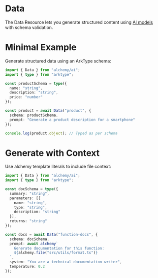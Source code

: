 # Data

The Data Resource lets you generate structured content using [AI models](https://platform.openai.com/docs/api-reference) with schema validation.

# Minimal Example

Generate structured data using an ArkType schema:

```ts
import { Data } from "alchemy/ai";
import { type } from "arktype";

const productSchema = type({
  name: "string",
  description: "string", 
  price: "number"
});

const product = await Data("product", {
  schema: productSchema,
  prompt: "Generate a product description for a smartphone"
});

console.log(product.object); // Typed as per schema
```

# Generate with Context

Use alchemy template literals to include file context:

```ts
import { Data } from "alchemy/ai";
import { type } from "arktype";

const docSchema = type({
  summary: "string",
  parameters: [{
    name: "string",
    type: "string",
    description: "string"
  }],
  returns: "string"
});

const docs = await Data("function-docs", {
  schema: docSchema,
  prompt: await alchemy`
    Generate documentation for this function:
    ${alchemy.file("src/utils/format.ts")}
  `,
  system: "You are a technical documentation writer",
  temperature: 0.2
});
```